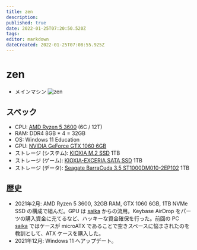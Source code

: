 ```yaml
---
title: zen
description: 
published: true
date: 2022-01-25T07:20:50.520Z
tags: 
editor: markdown
dateCreated: 2022-01-25T07:08:55.925Z
---
```


# zen
* メインマシン
![zen](https://gyazo.com/6a9e6181c45d696535e0deb65e754ad8/max_size/300)

## スペック
* CPU: [AMD Ryzen 5 3600](https://www.amd.com/ja/products/cpu/amd-ryzen-5-3600) (6C / 12T)
* RAM: DDR4 8GB * 4 = 32GB
* OS: Windows 11 Education
* GPU: [NVIDIA GeForce GTX 1060 6GB](https://www.nvidia.com/ja-jp/geforce/products/10series/geforce-gtx-1060/)
* ストレージ (システム): [KIOXIA M.2 SSD](https://personal.kioxia.com/ja-jp/ssd/exceria-nvme-ssd.html) 1TB
* ストレージ (ゲーム): [KIOXIA-EXCERIA SATA SSD](https://personal.kioxia.com/ja-jp/ssd/exceria-sata-ssd.html) 1TB
* ストレージ (データ): [Seagate BarraCuda 3.5 ST1000DM010-2EP102](https://www.seagate.com/jp/ja/support/internal-hard-drives/desktop-hard-drives/barracuda-3-5/) 1TB

## 歴史
* 2021年2月: AMD Ryzen 5 3600, 32GB RAM, GTX 1060 6GB, 1TB NVMe SSD の構成で組んだ。GPU は [saika](/hosts/saika) からの流用。Keybase AirDrop をパーツの購入資金に充てるなど、ハッキーな資金確保を行った。前回の PC [saika](/hosts/saika) ではケースが microATX であることで空きスペースに悩まされたのを教訓として、ATX ケースを購入した。
* 2021年12月: Windows 11 へアップデート。
